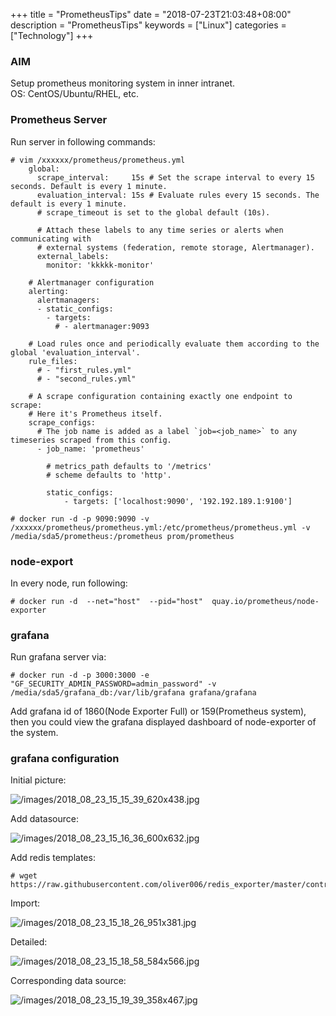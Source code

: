 +++
title = "PrometheusTips"
date = "2018-07-23T21:03:48+08:00"
description = "PrometheusTips"
keywords = ["Linux"]
categories = ["Technology"]
+++
### AIM
Setup prometheus monitoring system in inner intranet.    
OS: CentOS/Ubuntu/RHEL, etc.    

### Prometheus Server
Run server in following commands:    

```
# vim /xxxxxx/prometheus/prometheus.yml
    global:
      scrape_interval:     15s # Set the scrape interval to every 15 seconds. Default is every 1 minute.
      evaluation_interval: 15s # Evaluate rules every 15 seconds. The default is every 1 minute.
      # scrape_timeout is set to the global default (10s).
    
      # Attach these labels to any time series or alerts when communicating with
      # external systems (federation, remote storage, Alertmanager).
      external_labels:
        monitor: 'kkkkk-monitor'
    
    # Alertmanager configuration
    alerting:
      alertmanagers:
      - static_configs:
        - targets:
          # - alertmanager:9093
    
    # Load rules once and periodically evaluate them according to the global 'evaluation_interval'.
    rule_files:
      # - "first_rules.yml"
      # - "second_rules.yml"
    
    # A scrape configuration containing exactly one endpoint to scrape:
    # Here it's Prometheus itself.
    scrape_configs:
      # The job name is added as a label `job=<job_name>` to any timeseries scraped from this config.
      - job_name: 'prometheus'
    
        # metrics_path defaults to '/metrics'
        # scheme defaults to 'http'.
    
        static_configs:
            - targets: ['localhost:9090', '192.192.189.1:9100']
    
# docker run -d -p 9090:9090 -v /xxxxxx/prometheus/prometheus.yml:/etc/prometheus/prometheus.yml -v /media/sda5/prometheus:/prometheus prom/prometheus
```
### node-export
In every node, run following:    

```
# docker run -d  --net="host"  --pid="host"  quay.io/prometheus/node-exporter
```
### grafana
Run grafana server via:    

```
# docker run -d -p 3000:3000 -e "GF_SECURITY_ADMIN_PASSWORD=admin_password" -v /media/sda5/grafana_db:/var/lib/grafana grafana/grafana
```

Add grafana id of 1860(Node Exporter Full) or 159(Prometheus system), then you
could view the grafana displayed dashboard of node-exporter of the system.     

### grafana configuration
Initial picture:    

![/images/2018_08_23_15_15_39_620x438.jpg](/images/2018_08_23_15_15_39_620x438.jpg)

Add datasource:    

![/images/2018_08_23_15_16_36_600x632.jpg](/images/2018_08_23_15_16_36_600x632.jpg)

Add redis templates:    

```
# wget https://raw.githubusercontent.com/oliver006/redis_exporter/master/contrib/grafana_prometheus_redis_dashboard_alias.json
```

Import:    

![/images/2018_08_23_15_18_26_951x381.jpg](/images/2018_08_23_15_18_26_951x381.jpg)

Detailed:    

![/images/2018_08_23_15_18_58_584x566.jpg](/images/2018_08_23_15_18_58_584x566.jpg)

Corresponding data source:    

![/images/2018_08_23_15_19_39_358x467.jpg](/images/2018_08_23_15_19_39_358x467.jpg)


